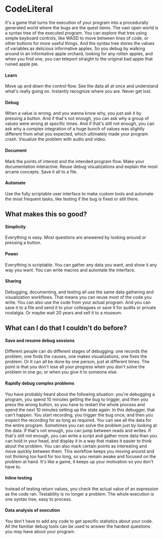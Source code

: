 # CodeLiteral

It's a game that turns the execution of your program into a procedurally generated world where the bugs are the quest items. The vast open world is a syntax tree of the executed program. You can explore that tree using simple keyboard controls, like WASD to move between lines of code, or other buttons for more useful things. And the syntax tree stores the values of variables as delicious informative apples. So you debug by walking around in an informative apple orchard, looking for any rotten apples, and when you find one, you can teleport straight to the original bad apple that ruined apple pie.

#### Learn

Move up and down the control flow. See the data all at once and understand what's really going on. Instantly recognize where you are. Never get lost.

#### Debug

When a value is wrong, and you wanna know why, you just ask it by pressing a button. And if that's not enough, you can ask why a group of values were wrong at specific times. And if that's still not enough, you can ask why a complex integration of a huge bunch of values was slightly different from what you expected, which ultimately made your program crash. Visualize the problem with audio and video.

#### Document

Mark the points of interest and the intended program flow. Make your documentation interactive. Reuse debug visualizations and explain the most arcane concepts. Save it all to a file.

#### Automate

Use the fully scriptable user interface to make custom tools and automate the most frequent tasks, like testing if the bug is fixed or still there.


## What makes this so good?

#### Simplicity

Everything is easy. Most questions are answered by looking around or pressing a button.

#### Power

Everything is scriptable. You can gather any data you want, and show it any way you want. You can write macros and automate the interface.

#### Sharing

Debugging, documenting, and testing all use the same data gathering and visualization workflows. That means you can reuse most of the code you write. You can also use the code from your actual program. And you can save it to a file and send it to your colleagues or save it for audits or private nostalgia. Or maybe wait 20 years and sell it to a museum.


## What can I do that I couldn't do before?

#### Save and resume debug sessions

Different people can do different stages of debugging: one records the problem, one finds the causes, one makes visualizations, one fixes the problem. Or it can all be done by one person, just at different times. The point is that you don't lose all your progress when you don't solve the problem in one go, or when you give it to someone else.

#### Rapidly debug complex problems

You have probably heard about the following situation: you're debugging a program, you spend 10 minutes getting the bug to trigger, and then you press the wrong button, so you have to restart the whole process and spend the next 10 minutes setting up the state again. In this debugger, that can't happen. You start recording, you trigger the bug once, and then you inspect the recording for as long as required. You can see all the data for the entire program. Sometimes you can solve the problem just by looking at the data. If that's not enough, you can jump between reads and writes. If that's still not enough, you can write a script and gather more data than you can hold in your head, and display it in a way that makes it easier to think about the problem. You can also mark certain points as interesting and move quickly between them. This workflow keeps you moving around and not thinking too hard for too long, so you remain awake and focused on the problem at hand. It's like a game, it keeps up your motivation so you don't have to.

#### Inline testing

Instead of testing return values, you check the actual value of an expression as the code ran. Testability is no longer a problem. The whole execution is one syntax tree, easy to process.

#### Data analysis of execution

You don't have to add any code to get specific statistics about your code. All the familiar debug tools can be used to answer the hardest questions you may have about your program.
